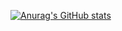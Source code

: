 [![Anurag's GitHub stats](https://github-readme-stats.vercel.app/api?username=MatheusMinski&count_private=true&show_icons=true&theme=radical)](https://github.com/anuraghazra/github-readme-stats)
